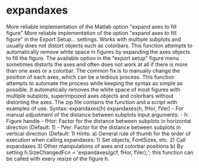 # expandaxes
More reliable implementation of the Matlab option "expand axes to fill figure"
More reliable implementation of the option "expand axes to fill figure" in the Export Setup... settings. Works with multiple subplots and usually does not distort objects such as colorbars.
This function attempts to automatically remove white space in figures by expanding the axes objects to fill the figure. The available option in the "export setup" figure menu sometimes distorts the axes and often does not work at all if there is more than one axes or a colorbar. The common fix is to manually change the position of each axes, which can be a tedious process. This function attempts to automate the process while keeping the syntax as simple as possible. It automatically removes the white space of most figures with multiple subplots, superimpozed axes objects and colorbars without distorting the axes.
The zip file contains the function and a script with examples of use.
Syntax:
       expandaxes(h)
       expandaxes(h, fHor, fVer) - For manual adjustment of the distance
                                  between subplots
Input arguments:
       - h:    Figure handle
       - fHor: Factor for the distance between subplots in horizontal direction
               (Default: 1)
       - fVer: Factor for the distance between subplots in vertical direction
               (Default: 1)
Hints:
   a)  General rule of thumb for the order of execution when calling expandaxes:
          1) Set objects, FontSizes, etc.
          2) Call expandaxes
          3) Other manipulations of axes and colorbar positions
   b)  By setting
          h.SizeChangedFcn = 'expandaxes(gcf, fHor, fVer);';
       this function can be called with exery resize of the figure h.
